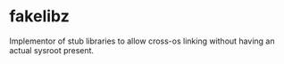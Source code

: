 # fakelibz

Implementor of stub libraries to allow cross-os linking without having an actual sysroot present.


